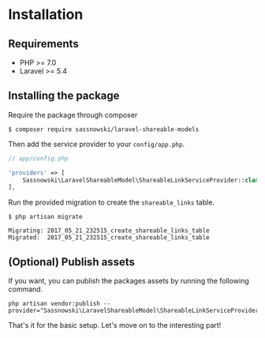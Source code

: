 # Installation

## Requirements

* PHP &gt;= 7.0
* Laravel &gt;= 5.4

## Installing the package

Require the package through composer

```
$ composer require sassnowski/laravel-shareable-models
```

Then add the service provider to your `config/app.php`.

```php
// app/config.php

'providers' => [
    Sassnowski\LaravelShareableModel\ShareableLinkServiceProvider::class,    
],
```

Run the provided migration to create the `shareable_links` table.

```
$ php artisan migrate

Migrating: 2017_05_21_232515_create_shareable_links_table
Migrated:  2017_05_21_232515_create_shareable_links_table
```

## \(Optional\) Publish assets

If you want, you can publish the packages assets by running the following command.

```
php artisan vendor:publish --provider="Sassnowski\LaravelShareableModel\ShareableLinkServiceProvider"
```

That's it for the basic setup. Let's move on to the interesting part!


